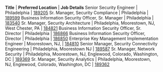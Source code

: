 **Title**  |  **Preferred Location**  | **Job Details**
Senior Security Engineer | Philadelphia | [189205](https://jobs.comcast.com/job-189205-senior-security-engineer-in-philadelphia-pa-telecommunications)
Sr. Manager, Security Compliance | Philadelphia | [189599](https://jobs.comcast.com/job-189599-sr-manager-security-compliance-in-philadelphia-pa-telecommunications)
Business Information Security Officer, Sr. Manager | Philadelphia | [183540](https://jobs.comcast.com/job-183540-business-information-security-officer-in-philadelphia-pa-telecommunications)
Sr. Manager, Security Architecture | Philadelphia, Moorestown, NJ, West Chester, PA | [184821](https://jobs.comcast.com/job-184821-sr-manager-security-architecture-in-philadelphia-pa-telecommunications)
Business Information Security Officer, Sr. Director | Philadelphia | [186866](https://jobs.comcast.com/job-186866-business-information-security-officer-in-philadelphia-pa-telecommunications)
Business Information Security Officer, Director | Philadelphia | [186850](https://jobs.comcast.com/job-186850-business-information-security-officer-in-philadelphia-pa-telecommunications)
Enterprise Key Management Implementation Engineer  | Moorestown, NJ, | [184810](https://jobs.comcast.com/job-184810-enterprise-key-management-implementation-engineer-in-moorestown-nj-telecommunications)
Senior Manager, Security Connectivity Engineering | Philadelphia, Moorestown NJ | [189587](https://jobs.comcast.com/job-189587-senior-manager-security-connectivity-engineering-in-moorestown-nj-telecommunications)
Sr. Manager, Network Security | Philadelphia, Moorestown, NJ, Englewood, Colorado, Washington, DC | [189369](https://jobs.comcast.com/job-189369-sr-manager-network-security-in-philadelphia-pa-telecommunications)
Sr. Manager, Security Analytics | Philadelphia, Moorestown, NJ, Englewood, Colorado, Washington, DC | [189362](https://jobs.comcast.com/job-189362-sr-manager-security-analytics-in-philadelphia-pa-telecommunications)
